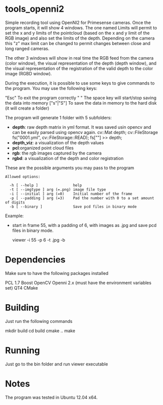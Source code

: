tools_openni2
=============

Simple recording tool using OpenNI2 for Primesense cameras. Once the program starts, it will show 4 windows. The one named Limits will permit to set the x and y limits of the pointcloud (based on the x and y limit of the RGB image) and also set the limits of the depth. Depending on the camera this "z" max limit can be changed to permit changes between close and long ranged cameras.

The other 3 windows will show in real time the RGB feed from the camera (color window), the visual representation of the depth (depth window), and the visual representation of the registration of the valid depth to the color image (RGBD  window).

During the execution, it is possible to use some keys to give commands to the program. You may use the following keys:

"Esc"			To exit the program correctly
" "			The space key will start/stop saving the data into memory
["s"|"S"]		To save the data in memory to the hard disk (it will create a folder) 

The program will generate 1 folder with 5 subfolders:
- **depth**: raw depth matrix in yml format. It was saved usin opencv and can be easily parsed using opencv again.
	cv::Mat depth;
	cv::FileStorage fs("0001.yml", cv::FileStorage::READ);
	fs[""]  >> depth;
- **depth_viz**: a visualization of the depth values
- **pcl**:organized point cloud files
- **rgb**: the rgb images captured by the camera
- **rgbd**: a visualization of the depth and color registration

These are the possible arguments you may pass to the program

    Allowed options:

      -h [ --help ]                help
      -t [ --imgtype ] arg (=.png) image file type
      -i [ --initial ] arg (=0)    Initial number of the frame
      -p [ --padding ] arg (=3)    Pad the number with 0 to a set amount of digits
      -b [ --binary ]              Save pcd files in binary mode

Example:
- start in frame 55, with a padding of 6, with images as .jpg and save pcd files in binary mode.

    viewer -i 55 -p 6 -t .jpg -b


Dependencies
=============

Make sure to have the following packages installed

PCL 1.7
Boost
OpenCV
Openni 2.x (must have the environment variables set)
QT4
CMake

Building
=============

Just run the following commands

mkdir build
cd build
cmake ..
make

Running
=============

Just go to the bin folder and run viewer executable

Notes
=============
The program was tested in Ubuntu 12.04 x64.
